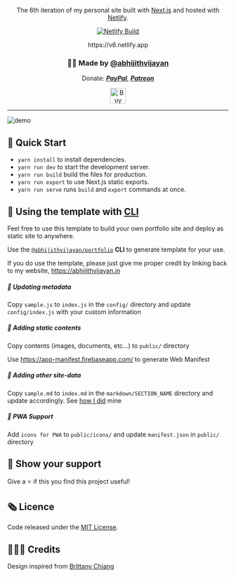 
<p align="center">The 6th iteration of my personal site built with <a target="_blank" rel="nofollow noopener noreferrer" href="https://nextjs.org/">Next.js</a> and hosted with <a href="https://www.netlify.com/" rel="nofollow noopener noreferrer">Netlify</a>.</p>

<div align="center">
  <a href="https://app.netlify.com/sites/abhijithvijayan/deploys">
    <img src="https://api.netlify.com/api/v1/badges/3df0faa6-696c-4738-8802-45cdceb85716/deploy-status" alt="Netlify Build" />
  </a>
</div>

<p align="center">https://v6.netlify.app</p>
<h3 align="center">🙋‍♂️ Made by <a href="https://twitter.com/_abhijithv">@abhijithvijayan</a></h3>
<p align="center">
  Donate:
  <a href="https://www.paypal.me/iamabhijithvijayan" target='_blank'><i><b>PayPal</b></i></a>,
  <a href="https://www.patreon.com/abhijithvijayan" target='_blank'><i><b>Patreon</b></i></a>
</p>
<p align="center">
  <a href='https://www.buymeacoffee.com/abhijithvijayan' target='_blank'>
    <img height='36' style='border:0px;height:36px;' src='https://bmc-cdn.nyc3.digitaloceanspaces.com/BMC-button-images/custom_images/orange_img.png' border='0' alt='Buy Me a Coffee' />
  </a>
</p>

<hr />

![demo](https://raw.githubusercontent.com/abhijithvijayan/v6/master/public/images/screenshot.png)

## 🚀 Quick Start

- `yarn install` to install dependencies.
- `yarn run dev` to start the development server.
- `yarn run build` build the files for production.
- `yarn run export` to use Next.js static exports.
- `yarn run serve` runs `build` and `export` commands at once.

## 🚨 Using the template with [CLI](https://github.com/abhijithvijayan/portfolio-cli)

Feel free to use this template to build your own portfolio site and deploy as static site to anywhere.

Use the [`@abhijithvijayan/portfolio`](https://github.com/abhijithvijayan/portfolio-cli) **CLI** to generate template for your use.

If you do use the template, please just give me proper credit by linking back to my website, <https://abhijithvijayan.in>
<br />

##### 🌟 Updating metadata

Copy `sample.js` to `index.js` in the `config/` directory and update `config/index.js` with your custom information

##### 🌟 Adding static contents

Copy contents (images, documents, etc...) to `public/` directory

Use <https://app-manifest.firebaseapp.com/> to generate Web Manifest

##### 🌟 Adding other site-data

Copy `sample.md` to `index.md` in the `markdown/SECTION_NAME` directory and update accordingly. See [how I did](https://github.com/abhijithvijayan/v6/tree/master/markdown) mine

##### 🌟 PWA Support

Add `icons for PWA` to `public/icons/` and update `manifest.json` in `public/` directory

## 🖤 Show your support

Give a ⭐ if this you find this project useful!

## 🗞 Licence

Code released under the [MIT License](LICENSE).

## 👩🏾‍🔬 Credits

Design inspired from [Brittany Chiang](https://github.com/bchiang7)
